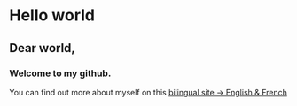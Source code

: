 # Hello world

## Dear world,

### Welcome to my github.

You can find out more about myself on this [bilingual site -> English & French](https://vincent.charlebois.info/)
